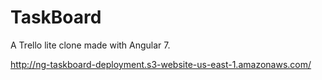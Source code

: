 # TaskBoard

A Trello lite clone made with Angular 7.

http://ng-taskboard-deployment.s3-website-us-east-1.amazonaws.com/
